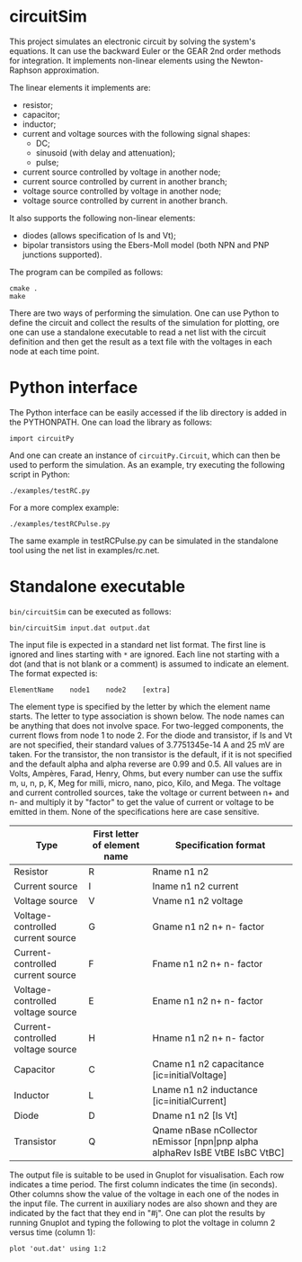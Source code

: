 # circuitSim

This project simulates an electronic circuit by solving the system's equations.
It can use the backward Euler or the GEAR 2nd order methods for integration.
It implements non-linear elements using the Newton-Raphson approximation.

The linear elements it implements are:
  * resistor;
  * capacitor;
  * inductor;
  * current and voltage sources with the following signal shapes:
    * DC;
    * sinusoid (with delay and attenuation);
    * pulse;
  * current source controlled by voltage in another node;
  * current source controlled by current in another branch;
  * voltage source controlled by voltage in another node;
  * voltage source controlled by current in another branch.

It also supports the following non-linear elements:
  * diodes (allows specification of Is and Vt);
  * bipolar transistors using the Ebers-Moll model (both NPN and PNP junctions supported).

The program can be compiled as follows:

```
cmake .
make
```

There are two ways of performing the simulation. One can use Python to define the circuit and collect the
results of the simulation for plotting, ore one can use a standalone executable to read a net list with the circuit definition
and then get the result as a text file with the voltages in each node at each time point.

# Python interface

The Python interface can be easily accessed if the lib directory is added in the PYTHONPATH.
One can load the library as follows:

```
import circuitPy
```

And one can create an instance of `circuitPy.Circuit`, which can then be used to perform the simulation.
As an example, try executing the following script in Python:

```
./examples/testRC.py
```

For a more complex example:
```
./examples/testRCPulse.py
```

The same example in testRCPulse.py can be simulated in the standalone tool using the net list in
examples/rc.net.

# Standalone executable

`bin/circuitSim` can be executed as follows:

```
bin/circuitSim input.dat output.dat
```

The input file is expected in a standard net list format. The first line is ignored and lines
starting with `*` are ignored. Each line not starting with a dot (and that is not blank or a comment) is
assumed to indicate an element. The format expected is:

```
ElementName    node1    node2    [extra]
```

The element type is specified by the letter by which the element name starts. The letter to type association is shown below.
The node names can be anything that does not involve space.
For two-legged components, the current flows from node 1 to node 2.
For the diode and transistor, if Is and Vt are not specified, their standard values of 3.7751345e-14 A and 25 mV are taken.
For the transistor, the non transistor is the default, if it is not specified and the default alpha and alpha reverse are 0.99 and 0.5.
All values are in Volts, Ampères, Farad, Henry, Ohms, but every number can use the suffix m, u, n, p, K, Meg for milli, micro, nano, pico, Kilo, and Mega.
The voltage and current controlled sources, take the voltage or current
between n+ and n- and multiply it by "factor" to get the value of current or voltage to be emitted in them.
None of the specifications here are case sensitive.


| Type                              | First letter of element name | Specification format                                                         |
|-----------------------------------|------------------------------|------------------------------------------------------------------------------|
| Resistor                          | R                            | Rname n1 n2                                                                  |
| Current source                    | I                            | Iname n1 n2 current                                                          |
| Voltage source                    | V                            | Vname n1 n2 voltage                                                          |
| Voltage-controlled current source | G                            | Gname n1 n2 n+ n- factor                                                     |
| Current-controlled current source | F                            | Fname n1 n2 n+ n- factor                                                     |
| Voltage-controlled voltage source | E                            | Ename n1 n2 n+ n- factor                                                     |
| Current-controlled voltage source | H                            | Hname n1 n2 n+ n- factor                                                     |
| Capacitor                         | C                            | Cname n1 n2 capacitance [ic=initialVoltage]                                  |
| Inductor                          | L                            | Lname n1 n2 inductance [ic=initialCurrent]                                   |
| Diode                             | D                            | Dname n1 n2 [Is Vt]                                                          |
| Transistor                        | Q                            | Qname nBase nCollector nEmissor [npn\|pnp alpha alphaRev IsBE VtBE IsBC VtBC] |

The output file is suitable to be used in Gnuplot for visualisation.
Each row indicates a time period. The first column indicates the time (in seconds). Other columns show the value of the voltage in each one of the nodes
in the input file. The current in auxiliary nodes are also shown and they are indicated by the fact that they end in "#j".
One can plot the results by running Gnuplot and typing the following to plot the voltage in column 2 versus time (column 1):

```
plot 'out.dat' using 1:2
```


